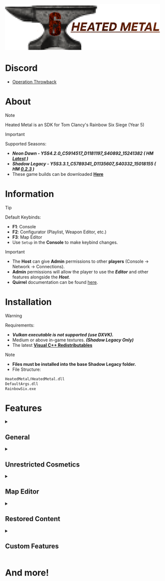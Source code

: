 ![](https://github.com/DataCluster0/HeatedMetal/blob/main/Resources/Logo.png)
# Discord
- [Operation Throwback](https://discord.gg/JGA9WPF4K8)

# About
> [!NOTE]
> Heated Metal is an SDK for Tom Clancy's Rainbow Six Siege (Year 5)

>[!IMPORTANT]
> Supported Seasons:
> - ***Neon Dawn - Y5S4.2.0_C5914517_D1181197_S40892_15241382 ( HM [Latest](https://github.com/DataCluster0/HeatedMetal/releases/latest) )***
> - ***Shadow Legacy - Y5S3.3.1_C5789341_D1135607_S40332_15018155 ( HM [0.2.3](https://github.com/DataCluster0/HeatedMetal/releases/0.2.3) )***
> - These game builds can be downloaded [**Here**](https://puppetino.github.io/Throwback-FAQ/Pages/downloaders.html)

# Information
>[!TIP]
> Default Keybinds:
> - **F1**: Console
> - **F2**: Configurator (Playlist, Weapon Editor, etc.)
> - **F3**: Map Editor
> - Use ``Setup`` in the **Console** to make keybind changes.

>[!IMPORTANT]
> - The **Host** can give **Admin** permissions to other **players** (Console -> Network -> Connections).
> - **Admin** permissions will allow the player to use the ***Editor*** and other features alongside the ***Host***.
> - **Quirrel** documentation can be found [here](https://github.com/DataCluster0/HeatedMetal/blob/main/QuirrelDoc.h).

# Installation
>[!WARNING]
> Requirements:
> - ***Vulkan executable is not supported (use DXVK).***
> - Medium or above in-game textures. ***(Shadow Legacy Only)***
> - The latest [**Visual C++ Redistributables**](https://aka.ms/vs/17/release/vc_redist.x64.exe)

>[!NOTE]
> - **Files must be installed into the base Shadow Legacy folder.**
> - File Structure:
> ```
> HeatedMetal/HeatedMetal.dll
> DefaultArgs.dll
> RainbowSix.exe
> ```


# Features

<details>
<summary><h2>General</h2></summary>
  
- Full extended scripting language (***Quarrel***)
- Multi-pick for all operators
- ## Enhanced Main Menu
- - ![](https://github.com/DataCluster0/HeatedMetal/blob/main/Resources/MainMenu.gif)
</details>

<details>
<summary><h2>Unrestricted Cosmetics</h2></summary>
  
- ### Headgear
- ![](https://github.com/DataCluster0/HeatedMetal/blob/main/Resources/CharacterHeadgear.gif)
- ### Uniforms
- ![](https://github.com/DataCluster0/HeatedMetal/blob/main/Resources/CharacterUniform.gif)
- ### Attachments
- ![](https://github.com/DataCluster0/HeatedMetal/blob/main/Resources/WeaponAttachments.png)
</details>

<details>
<summary><h2>Map Editor</h2></summary>
  
- ### Modes
- ![](https://github.com/DataCluster0/HeatedMetal/blob/main/Resources/EditorModes.gif)
- ### World Settings
- ![](https://github.com/DataCluster0/HeatedMetal/blob/main/Resources/EditorWorld.gif)
</details>


<details>
<summary><h2>Restored Content</h2></summary>
  
- ### Cut Weapons
- ![](https://github.com/DataCluster0/HeatedMetal/blob/main/Resources/CutContent1.png)
- ![](https://github.com/DataCluster0/HeatedMetal/blob/main/Resources/CutContent2.png)
- ### Unique uniforms (Recruits)
- ![](https://github.com/DataCluster0/HeatedMetal/blob/main/Resources/RecruitUniforms.png)
</details>

<details>
<summary><h2>Custom Features</h2></summary>
  
- ### Operators
- ![](https://github.com/DataCluster0/HeatedMetal/blob/main/Resources/OperatorAlbumATK.png)
- ![](https://github.com/DataCluster0/HeatedMetal/blob/main/Resources/OperatorAlbumDEF.png)
- ## Attachment Skins
- ![](https://github.com/DataCluster0/HeatedMetal/blob/main/Resources/WeaponAttachmentSkins.gif)
- ## Weapon Inspecting
- ![](https://github.com/DataCluster0/HeatedMetal/blob/main/Resources/WeaponInspect.gif)
</details>

# And more!

